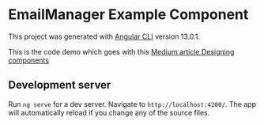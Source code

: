 # EmailManager Example Component

This project was generated with [Angular CLI](https://github.com/angular/angular-cli) version 13.0.1.

This is the code demo which goes with this [Medium article Designing components](https://medium.com/geekculture/designing-components-4af2e2cae4cc)

## Development server

Run `ng serve` for a dev server. Navigate to `http://localhost:4200/`. The app will automatically reload if you change any of the source files.

